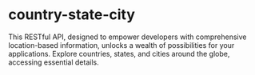 # country-state-city
This RESTful API, designed to empower developers with comprehensive location-based information, unlocks a wealth of possibilities for your applications. Explore countries, states, and cities around the globe, accessing essential details.
